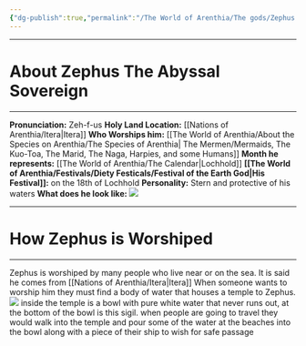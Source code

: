 ```yaml
---
{"dg-publish":true,"permalink":"/The World of Arenthia/The gods/Zephus The Abyssal Sovereign/","tags":["Diety","Water"]}
---
```


---

# About Zephus The Abyssal Sovereign 
---
**Pronunciation:** Zeh-f-us
**Holy Land Location:** [[Nations of Arenthia/Itera\|Itera]]
**Who Worships him:** [[The World of Arenthia/About the Species on Arenthia/The Species of Arenthia\| The Mermen/Mermaids, The Kuo-Toa, The Marid, The Naga, Harpies, and some Humans]]
**Month he represents:** [[The World of Arenthia/The Calendar\|Lochhold]]
**[[The World of Arenthia/Festivals/Diety Festicals/Festival of the Earth God\|His Festival]]:** on the 18th of Lochhold
**Personality:** Stern and protective of his waters
**What does he look like:** 
![](https://i.pinimg.com/736x/79/17/b1/7917b15af9aa2ba563b7a5b3ee92c28e.jpg)

---
# How Zephus is Worshiped
---
Zephus is worshiped by many people who live near or on the sea. It is said he comes from [[Nations of Arenthia/Itera\|Itera]]
When someone wants to worship him they must find a body of water that houses a temple to Zephus. 
![](https://img-v3.deepdreamgenerator.com/3768434/md_q8uzac_f29d0c27fb8c5a7dae5f596fd3388111d802ecc8.jpg)
inside the temple is a bowl with pure white water that never runs out, at the bottom of the bowl is this sigil. 
when people are going to travel they would walk into the temple and pour some of the water at the beaches into the bowl along with a piece of their ship to wish for safe passage
